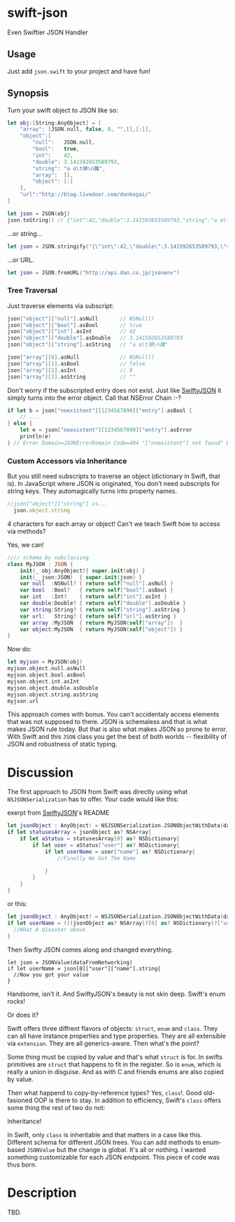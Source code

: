 swift-json
==========

Even Swiftier JSON Handler

Usage
-----

Just add `json.swift` to your project and have fun!

Synopsis
--------

Turn your swift object to JSON like so:

````swift
let obj:[String:AnyObject] = [
    "array": [JSON.null, false, 0, "",[],[:]],
    "object":[
        "null":   JSON.null,
        "bool":   true,
        "int":    42,
        "double": 3.141592653589793,
        "string": "a α\t弾\n𪚲",
        "array":  [],
        "object": [:]
    ],
    "url":"http://blog.livedoor.com/dankogai/"
]

let json = JSON(obj)
json.toString() // {"int":42,"double":3.141592653589793,"string":"a α\t弾\n𪚲","object":{},"null":null,"bool":true,"array":[]}
````

...or string...

````swift
let json = JSON.stringify("{\"int\":42,\"double\":3.141592653589793,\"string\":\"a α\t弾\n𪚲\",\"object\":{},\"null\":null,\"bool\":true,\"array\":[]}")
````

...or URL.

````swift
let json = JSON.fromURL("http://api.dan.co.jp/jsonenv")
````

### Tree Traversal

Just traverse elements via subscript:

````swift
json["object"]["null"].asNull       // NSNull()
json["object"]["bool"].asBool       // true
json["object"]["int"].asInt         // 42
json["object"]["double"].asDouble   // 3.141592653589793
json["object"]["string"].asString   // "a α\t弾\n𪚲"

json["array"][0].asNull             // NSNull()
json["array"][1].asBool             // false
json["array"][2].asInt              // 0
json["array"][3].asString           // ""
````

Don't worry if the subscripted entry does not exist.  Just like [SwiftyJSON] it simply turns into the error object.  Call that NSError Chain :-?

[SwiftyJSON]: https://github.com/lingoer/SwiftyJSON
````swift
if let b = json["noexistent"][1234567890]["entry"].asBool {
    // ....
} else {
    let e = json["noexistent"][1234567890]["entry"].asError
    println(e)
} // Error Domain=JSONErrorDomain Code=404 "["noexistent"] not found" UserInfo=0x10064bfc0 {NSLocalizedDescription=["noexistent"] not found}
````

### Custom Accessors via Inheritance

But you still need subscripts to traverse an object (dictionary in Swift, that is).  In JavaScript where JSON is originated, You don't need subscripts for string keys.  They automagically turns into property names.

````JavaScript
//json["object"]["string"] vs...
  json.object.string
````

4 characters for each array or object!  Can't we teach Swift how to access via methods?

Yes, we can!

````swift
//// schema by subclassing
class MyJSON : JSON {
    init(_ obj:AnyObject){ super.init(obj) }
    init(_ json:JSON)  { super.init(json) }
    var null  :NSNull? { return self["null"].asNull }
    var bool  :Bool?   { return self["bool"].asBool }
    var int   :Int?    { return self["int"].asInt }
    var double:Double? { return self["double"].asDouble }
    var string:String? { return self["string"].asString }
    var url:   String? { return self["url"].asString }
    var array :MyJSON  { return MyJSON(self["array"])  }
    var object:MyJSON  { return MyJSON(self["object"]) }
}
````

Now do:

````swift
let myjson = MyJSON(obj)
myjson.object.null.asNull
myjson.object.bool.asBool
myjson.object.int.asInt
myjson.object.double.asDouble
myjson.object.string.asString
myjson.url
````

This approach comes with bonus.  You can't accidentaly access elements that was not supposed to there.  JSON is schemaless and that is what makes JSON rule today.  But that is also what makes JSON so prone to error.   With Swift and this `JSON` class you get the best of both worlds -- flexibility of JSON and robustness of static typing.

Discussion
==========

The first approach to JSON from Swift was directly using what `NSJSONSerialization` has to offer.  Your code would like this:

exerpt from [SwiftyJSON]'s README

````swift
let jsonObject : AnyObject! = NSJSONSerialization.JSONObjectWithData(dataFromTwitter, options: NSJSONReadingOptions.MutableContainers, error: nil)
if let statusesArray = jsonObject as? NSArray{
    if let aStatus = statusesArray[0] as? NSDictionary{
        if let user = aStatus["user"] as? NSDictionary{
            if let userName = user["name"] as? NSDictionary{
                //Finally We Got The Name

            }
        }
    }
}
````
or this:

````swift
let jsonObject : AnyObject! = NSJSONSerialization.JSONObjectWithData(dataFromTwitter, options: NSJSONReadingOptions.MutableContainers, error: nil)
if let userName = (((jsonObject as? NSArray)?[0] as? NSDictionary)?["user"] as? NSDictionary)?["name"]{
  //What A disaster above
}
````

Then Swifty JSON comes along and changed everything.

````
let json = JSONValue(dataFromNetworking)
if let userName = json[0]["user"]["name"].string{
  //Now you got your value
}
````

Handsome, isn't it.  And SwiftyJSON's beauty is not skin deep.  Swift's enum rocks!

Or does it?

Swift offers three diffrent flavors of objects: `struct`, `enum` and `class`.  They can all have instance properties and type properties.  They are all extensible via `extension`.  They are all generics-aware.  Then what's the point?

Some thing must be copied by value and that's what `struct` is for.  In swifts primitives are `struct` that happens to fit in the register.  So is `enum`, which is really a union in disguise.  And as with C and friends enums are also copied by value.

Then what happend to copy-by-reference types?  Yes, `class`!.  Good old-fasioned OOP is there to stay.  In addition to efficiency, Swift's `class` offers some thing the rest of two do not:

Inheritance!

In Swift, only `class` is inheritable and that matters in a case like this.  Different schema for different JSON trees.  You can add methods to enum-based `JSONValue` but the change is global.  It's all or nothing.  I wanted something customizable for each JSON endpoint.  This piece of code was thus born.

Description
===========

TBD.
